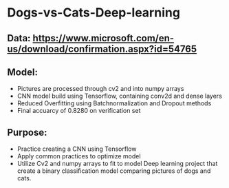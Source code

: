 # Dogs-vs-Cats-Deep-learning
## Data: https://www.microsoft.com/en-us/download/confirmation.aspx?id=54765
## Model: 
- Pictures are processed through cv2 and into numpy arrays
- CNN model build using Tensorflow, containing conv2d and dense layers
- Reduced Overfitting using Batchnormalization and Dropout methods
- Final accuarcy of 0.8280 on verification set


## Purpose:
- Practice creating a CNN using Tensorflow
- Apply common practices to optimize model
- Utilize Cv2 and numpy arrays to fit to model
Deep learning project that create a binary classification model comparing pictures of dogs and cats.
